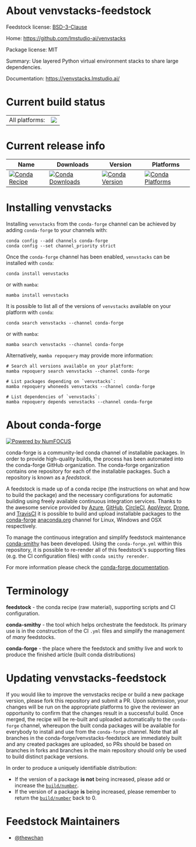 About venvstacks-feedstock
==========================

Feedstock license: [BSD-3-Clause](https://github.com/conda-forge/venvstacks-feedstock/blob/main/LICENSE.txt)

Home: https://github.com/lmstudio-ai/venvstacks

Package license: MIT

Summary: Use layered Python virtual environment stacks to share large dependencies.

Documentation: https://venvstacks.lmstudio.ai/

Current build status
====================


<table><tr><td>All platforms:</td>
    <td>
      <a href="https://dev.azure.com/conda-forge/feedstock-builds/_build/latest?definitionId=24457&branchName=main">
        <img src="https://dev.azure.com/conda-forge/feedstock-builds/_apis/build/status/venvstacks-feedstock?branchName=main">
      </a>
    </td>
  </tr>
</table>

Current release info
====================

| Name | Downloads | Version | Platforms |
| --- | --- | --- | --- |
| [![Conda Recipe](https://img.shields.io/badge/recipe-venvstacks-green.svg)](https://anaconda.org/conda-forge/venvstacks) | [![Conda Downloads](https://img.shields.io/conda/dn/conda-forge/venvstacks.svg)](https://anaconda.org/conda-forge/venvstacks) | [![Conda Version](https://img.shields.io/conda/vn/conda-forge/venvstacks.svg)](https://anaconda.org/conda-forge/venvstacks) | [![Conda Platforms](https://img.shields.io/conda/pn/conda-forge/venvstacks.svg)](https://anaconda.org/conda-forge/venvstacks) |

Installing venvstacks
=====================

Installing `venvstacks` from the `conda-forge` channel can be achieved by adding `conda-forge` to your channels with:

```
conda config --add channels conda-forge
conda config --set channel_priority strict
```

Once the `conda-forge` channel has been enabled, `venvstacks` can be installed with `conda`:

```
conda install venvstacks
```

or with `mamba`:

```
mamba install venvstacks
```

It is possible to list all of the versions of `venvstacks` available on your platform with `conda`:

```
conda search venvstacks --channel conda-forge
```

or with `mamba`:

```
mamba search venvstacks --channel conda-forge
```

Alternatively, `mamba repoquery` may provide more information:

```
# Search all versions available on your platform:
mamba repoquery search venvstacks --channel conda-forge

# List packages depending on `venvstacks`:
mamba repoquery whoneeds venvstacks --channel conda-forge

# List dependencies of `venvstacks`:
mamba repoquery depends venvstacks --channel conda-forge
```


About conda-forge
=================

[![Powered by
NumFOCUS](https://img.shields.io/badge/powered%20by-NumFOCUS-orange.svg?style=flat&colorA=E1523D&colorB=007D8A)](https://numfocus.org)

conda-forge is a community-led conda channel of installable packages.
In order to provide high-quality builds, the process has been automated into the
conda-forge GitHub organization. The conda-forge organization contains one repository
for each of the installable packages. Such a repository is known as a *feedstock*.

A feedstock is made up of a conda recipe (the instructions on what and how to build
the package) and the necessary configurations for automatic building using freely
available continuous integration services. Thanks to the awesome service provided by
[Azure](https://azure.microsoft.com/en-us/services/devops/), [GitHub](https://github.com/),
[CircleCI](https://circleci.com/), [AppVeyor](https://www.appveyor.com/),
[Drone](https://cloud.drone.io/welcome), and [TravisCI](https://travis-ci.com/)
it is possible to build and upload installable packages to the
[conda-forge](https://anaconda.org/conda-forge) [anaconda.org](https://anaconda.org/)
channel for Linux, Windows and OSX respectively.

To manage the continuous integration and simplify feedstock maintenance
[conda-smithy](https://github.com/conda-forge/conda-smithy) has been developed.
Using the ``conda-forge.yml`` within this repository, it is possible to re-render all of
this feedstock's supporting files (e.g. the CI configuration files) with ``conda smithy rerender``.

For more information please check the [conda-forge documentation](https://conda-forge.org/docs/).

Terminology
===========

**feedstock** - the conda recipe (raw material), supporting scripts and CI configuration.

**conda-smithy** - the tool which helps orchestrate the feedstock.
                   Its primary use is in the construction of the CI ``.yml`` files
                   and simplify the management of *many* feedstocks.

**conda-forge** - the place where the feedstock and smithy live and work to
                  produce the finished article (built conda distributions)


Updating venvstacks-feedstock
=============================

If you would like to improve the venvstacks recipe or build a new
package version, please fork this repository and submit a PR. Upon submission,
your changes will be run on the appropriate platforms to give the reviewer an
opportunity to confirm that the changes result in a successful build. Once
merged, the recipe will be re-built and uploaded automatically to the
`conda-forge` channel, whereupon the built conda packages will be available for
everybody to install and use from the `conda-forge` channel.
Note that all branches in the conda-forge/venvstacks-feedstock are
immediately built and any created packages are uploaded, so PRs should be based
on branches in forks and branches in the main repository should only be used to
build distinct package versions.

In order to produce a uniquely identifiable distribution:
 * If the version of a package **is not** being increased, please add or increase
   the [``build/number``](https://docs.conda.io/projects/conda-build/en/latest/resources/define-metadata.html#build-number-and-string).
 * If the version of a package **is** being increased, please remember to return
   the [``build/number``](https://docs.conda.io/projects/conda-build/en/latest/resources/define-metadata.html#build-number-and-string)
   back to 0.

Feedstock Maintainers
=====================

* [@thewchan](https://github.com/thewchan/)

